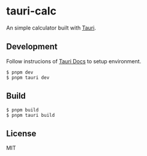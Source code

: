 # tauri-calc

An simple calculator built with [Tauri](https://github.com/tauri-apps/tauri).

## Development

Follow instrucions of [Tauri Docs](https://tauri.studio/en/docs/getting-started/intro) to setup environment.

```shell
$ pnpm dev
$ pnpm tauri dev
```

## Build

```shell
$ pnpm build
$ pnpm tauri build
```

## License

MIT
